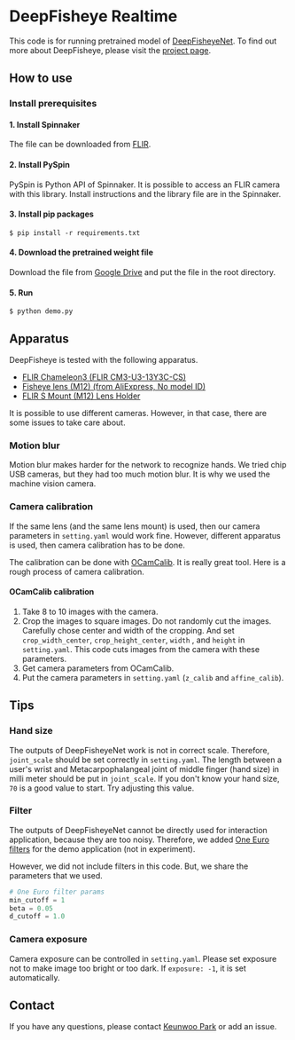 # DeepFisheye Realtime
This code is for running pretrained model of [DeepFisheyeNet](https://github.com/KAIST-HCIL/DeepFisheyeNet).
To find out more about DeepFisheye, please visit the [project page](http://kwpark.io/deepfisheye).

## How to use

### Install prerequisites
#### 1. Install Spinnaker
The file can be downloaded from [FLIR](https://www.flir.com/products/spinnaker-sdk/).
#### 2. Install PySpin
PySpin is Python API of Spinnaker. It is possible to access an FLIR camera with this library. Install instructions and the library file are in the Spinnaker.
#### 3. Install pip packages
```shell
$ pip install -r requirements.txt
```
#### 4. Download the pretrained weight file
Download the file from [Google Drive](https://drive.google.com/file/d//1C_kbaw1Ull4D_JHgDkhrLwdjCITzj-8E/view?usp=sharing) and put the file in the root directory.

#### 5. Run
```shell
$ python demo.py
```

## Apparatus

DeepFisheye is tested with the following apparatus.
- [FLIR Chameleon3 (FLIR CM3-U3-13Y3C-CS)](https://www.flir.com/products/chameleon3-usb3/)
- [Fisheye lens (M12) (from AliExpress, No model ID)](https://ko.aliexpress.com/item/32795299264.html?spm=a2g0s.9042311.0.0.618c4c4dSzOV1a)
- [FLIR S Mount (M12) Lens Holder](https://www.flir.com/products/s-mount-m12-lens-holder/)

It is possible to use different cameras. However, in that case, there are some issues to take care about.

### Motion blur
Motion blur makes harder for the network to recognize hands. We tried chip USB cameras, but they had too much motion blur. It is why we used the machine vision camera.

### Camera calibration
If the same lens (and the same lens mount) is used, then our camera parameters in ```setting.yaml``` would work fine. However, different apparatus is used, then camera calibration has to be done.

The calibration can be done with [OCamCalib](https://sites.google.com/site/scarabotix/ocamcalib-toolbox). It is really great tool. Here is a rough process of camera calibration.

#### OCamCalib calibration
1. Take 8 to 10 images with the camera.
2. Crop the images to square images. Do not randomly cut the images. Carefully chose center and width of the cropping. And set ```crop_width_center```, ```crop_height_center```, ```width``` , and ```height``` in ```setting.yaml```. This code cuts images from the camera with these parameters.
3. Get camera parameters from OCamCalib.
4. Put the camera parameters in ```setting.yaml``` (```z_calib``` and ```affine_calib```).

## Tips

### Hand size
The outputs of DeepFisheyeNet work is not in correct scale. Therefore, ```joint_scale``` should be set correctly in ```setting.yaml```. The length between a user's wrist and Metacarpophalangeal joint of middle finger (hand size) in milli meter should be put in ```joint_scale```. If you don't know your hand size, ```70``` is a good value to start. Try adjusting this value.

### Filter
The outputs of DeepFisheyeNet cannot be directly used for interaction application, because they are too noisy. Therefore, we added [One Euro filters](https://cristal.univ-lille.fr/~casiez/1euro/) for the demo application (not in experiment).

However, we did not include filters in this code. But, we share the parameters that we used.
```python
# One Euro filter params
min_cutoff = 1
beta = 0.05
d_cutoff = 1.0
```
### Camera exposure
Camera exposure can be controlled in ```setting.yaml```. Please set exposure not to make image too bright or too dark. If ```exposure: -1```, it is set automatically.

## Contact
If you have any questions, please contact [Keunwoo Park](http://kwpark.io) or add an issue.
